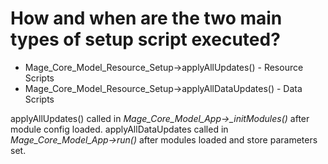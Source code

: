 # How and when are the two main types of setup script executed?

- Mage_Core_Model_Resource_Setup->applyAllUpdates() - Resource Scripts
- Mage_Core_Model_Resource_Setup->applyAllDataUpdates() - Data Scripts

applyAllUpdates() called in *Mage_Core_Model_App->\_initModules()* after module config loaded.
applyAllDataUpdates called in *Mage_Core_Model_App->run()* after modules loaded and store parameters set.
